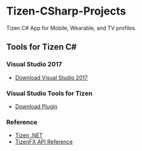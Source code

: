 # Tizen-CSharp-Projects
Tizen C# App for Mobile, Wearable, and TV profiles.

## Tools for Tizen C#

### Visual Studio 2017
* [Download Visual Studio 2017](https://www.visualstudio.com/downloads/)

### Visual Studio Tools for Tizen
* [Download Plugin](https://developer.tizen.org/development/visual-studio-tools-tizen/installing-visual-studio-tools-tizen)

### Reference
* [Tizen .NET](https://developer.tizen.org/development/api-reference/.net-application)
* [TizenFX API Reference](https://developer.tizen.org/dev-guide/csapi/index.html)
